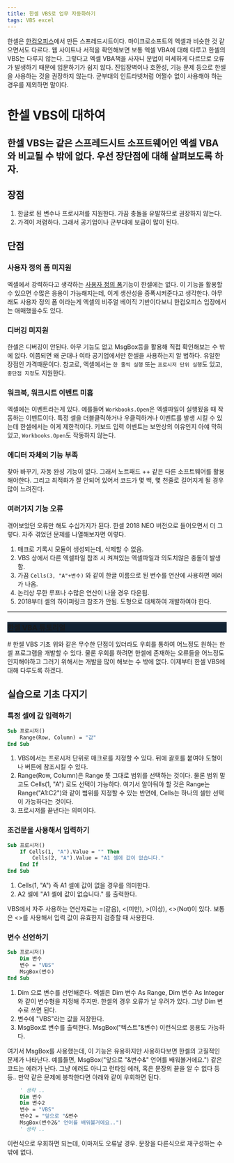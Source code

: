 ```yaml
---
title: 한셀 VBS로 업무 자동화하기
tags: VBS excel
---
```

한셀은 [한컴오피스](https://www.hancom.com/cs_center/csDownload.do)에서 만든 스프레드시트이다. 마이크로소프트의 엑셀과 비슷한 것 같으면서도 다르다. 웹 사이트나 서적을 확인해보면 보통 엑셀 VBA에 대해 다루고 한셀의 VBS는 다루지 않는다. 그렇다고 엑셀 VBA책을 사자니 문법이 미세하게 다르므로 오류가 발생하기 때문에 입문하기가 쉽지 않다. 진입장벽이나 호환성, 기능 문제 등으로 한셀을 사용하는 것을 권장하지 않는다. 군부대의 인트라넷처럼 어쩔수 없이 사용해야 하는 경우를 제외하면 말이다.
<!--more-->
# 한셀 VBS에 대하여
한셀 VBS는 같은 스프레드시트 소프트웨어인 엑셀 VBA와 비교될 수 밖에 없다. 우선 장단점에 대해 살펴보도록 하자.
---

## 장점
1. 한글로 된 변수나 프로시저를 지원한다. 가끔 충돌을 유발하므로 권장하지 않는다. 
2. 가격이 저렴하다. 그래서 공기업이나 군부대에 보급이 많이 된다.

## 단점
### 사용자 정의 폼 미지원
엑셀에서 강력하다고 생각하는 [사용자 정의 폼](https://www.excel-easy.com/vba/userform.html)기능이 한셀에는 없다. 이 기능을 활용할 수 있으면 수많은 응용이 가능해지는데, 이게 생산성을 증폭시켜준다고 생각한다. 아무래도 사용자 정의 폼 이라는게 엑셀의 비주얼 베이직 기반이다보니 한컴오피스 입장에서는 애매했을수도 있다.
### 디버깅 미지원
한셀은 디버깅이 안된다. 아무 기능도 없고 MsgBox등을 활용해 직접 확인해보는 수 밖에 없다. 이쯤되면 왜 군대나 여타 공기업에서만 한셀을 사용하는지 알 법하다. 유일한 장점인 가격때문이다. 참고로, 엑셀에서는 `한 줄씩 실행` 또는 `프로시저 단위 실행`도 있고, `중단점 지정`도 지원한다.
### 워크북, 워크시트 이벤트 미흡
엑셀에는 이벤트라는게 있다. 예를들어 `Workbooks.Open`은 엑셀파일이 실행됬을 때 작동하는 이벤트이다. 특정 셀을 더블클릭하거나 우클릭하거나 이벤트를 발생 시킬 수 있는데 한셀에서는 이게 제한적이다. 키보드 입력 이벤트는 보안상의 이유인지 아얘 막혀있고, `Workbooks.Open`도 작동하지 않는다.
### 에디터 자체의 기능 부족
찾아 바꾸기, 자동 완성 기능이 없다. 그래서 노트패드 ++ 같은 다른 소프트웨어를 활용해야한다. 그리고 최적화가 잘 안되어 있어서 코드가 몇 백, 몇 천줄로 길어지게 될 경우 많이 느려진다. 
### 여러가지 기능 오류
겪어보았던 오류만 해도 수십가지가 된다. 한셀 2018 NEO 버전으로 들어오면서 더 그렇다. 자주 겪었던 문제를 나열해보자면 이렇다.

1. 매크로 기록시 모듈이 생성되는데, 삭제할 수 없음.
2. VBS 상에서 다른 엑셀파일 참조 시 켜져있는 엑셀파일과 의도치않은 충돌이 발생함.
3. 가끔 `Cells(3, "A"+변수)` 와 같이 한글 이름으로 된 변수를 연산에 사용하면 에러가 나옴.
4. 논리상 무한 루프나 수많은 연산이 나올 경우 다운됨.
5. 2018부터 셀의 하이퍼링크 참조가 안됨. 도형으로 대체하여 개발하여야 한다.

---
<div class="hero hero--dark" style="background-color: #123;">
  <div class="hero__content">
    <h3>한셀 VBA 튜토리얼</h3>
  </div>
</div>
# 한셀 VBS 기초
위와 같은 무수한 단점이 있더라도 우회를 통하여 어느정도 원하는 한셀 프로그램을 개발할 수 있다. 물론 우회를 하려면 한셀에 존재하는 오류들을 어느정도 인지해야하고 그러기 위해서는 개발을 많이 해보는 수 밖에 없다. 이제부터 한셀 VBS에 대해 다루도록 하겠다.

## 실습으로 기초 다지기
### 특정 셀에 값 입력하기
``` vb
Sub 프로시저()
	Range(Row, Column) = "값"
End Sub
```
1. VBS에서는 프로시저 단위로 매크로를 지정할 수 있다. 뒤에 괄호를 붙여야 도형이나 버튼에 참조시킬 수 있다.
2. Range(Row, Column)은 Range 뜻 그대로 범위를 선택하는 것이다. 물론 범위 말고도 Cells(1, "A") 로도 선택이 가능하다. 여기서 알아둬야 할 것은 Range는 Range("A1:C2")와 같이 범위를 지정할 수 있는 반면에, Cells는 하나의 셀만 선택이 가능하다는 것이다.
3. 프로시저를 끝낸다는 의미이다.

### 조건문을 사용해서 입력하기
```vb
Sub 프로시저()
	If Cells(1, "A").Value = "" Then
		Cells(2, "A").Value = "A1 셀에 값이 없습니다."
	End If
End Sub
```
1. Cells(1, "A") 즉 A1 셀에 값이 없을 경우를 의미한다.
2. A2 셀에 "A1 셀에 값이 없습니다." 를 출력한다.

VBS에서 자주 사용하는 연산자로는 =(같음), <(미만), >(이상), <>(Not)이 있다. 보통은 <>를 사용해서 입력 값이 유효한지 검증할 때 사용한다.

### 변수 선언하기
```vb
Sub 프로시저()
	Dim 변수
	변수 = "VBS"
	MsgBox(변수)
End Sub
```
1. Dim 으로 변수를 선언해준다. 엑셀은 Dim 변수 As Range, Dim 변수 As Integer와 같이 변수형을 지정해 주지만. 한셀의 경우 오류가 날 우려가 있다. 그냥 Dim 변수로 쓰면 된다.
2. 변수에 "VBS"라는 값을 저장한다.
3. MsgBox로 변수를 출력한다. MsgBox("텍스트"&변수) 이런식으로 응용도 가능하다. 

여기서 MsgBox를 사용했는데, 이 기능은 유용하지만 사용하다보면 한셀의 고질적인 문제가 나타난다. 예를들면, MsgBox("앞으로 "&변수&" 언어를 배워볼거에요.") 같은 코드는 에러가 난다. 그냥 에러도 아니고 런타임 에러, 혹은 문장의 끝을 알 수 없다 등등.. 만약 같은 문제에 봉착한다면 아래와 같이 우회하면 된다.

```vb
	' 생략 ..
	Dim 변수
	Dim 변수2
	변수 = "VBS"
	변수2 = "앞으로 "&변수
	MsgBox(변수2&" 언어를 배워볼거에요..")
	' 생략 ..
```
이런식으로 우회하면 되는데, 이마저도 오류날 경우. 문장을 다른식으로 재구성하는 수 밖에 없다.


